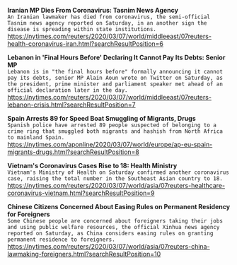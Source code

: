 **Iranian MP Dies From Coronavirus: Tasnim News Agency**\
`An Iranian lawmaker has died from coronavirus, the semi-official Tasnim news agency reported on Saturday, in an another sign the  disease is spreading within state institutions. `\
https://nytimes.com/reuters/2020/03/07/world/middleeast/07reuters-health-coronavirus-iran.html?searchResultPosition=6

**Lebanon in 'Final Hours Before' Declaring It Cannot Pay Its Debts: Senior MP**\
`Lebanon is in "the final hours before" formally announcing it cannot pay its debts, senior MP Alain Aoun wrote on Twitter on Saturday, as the president, prime minister and parliament speaker met ahead of an official declaration later in the day.`\
https://nytimes.com/reuters/2020/03/07/world/middleeast/07reuters-lebanon-crisis.html?searchResultPosition=7

**Spain Arrests 89 for Speed Boat Smuggling of Migrants, Drugs**\
`Spanish police have arrested 89 people suspected of belonging to a crime ring that smuggled both migrants and hashish from North Africa to mainland Spain. `\
https://nytimes.com/aponline/2020/03/07/world/europe/ap-eu-spain-migrants-drugs.html?searchResultPosition=8

**Vietnam's Coronavirus Cases Rise to 18: Health Ministry**\
`Vietnam's Ministry of Health on Saturday confirmed another coronavirus case, raising the total number in the Southeast Asian country to 18. `\
https://nytimes.com/reuters/2020/03/07/world/asia/07reuters-healthcare-coronavirus-vietnam.html?searchResultPosition=9

**Chinese Citizens Concerned About Easing Rules on Permanent Residency for Foreigners**\
`Some Chinese people are concerned about foreigners taking their jobs and using public welfare resources, the official Xinhua news agency reported on Saturday, as China considers easing rules on granting permanent residence to foreigners.`\
https://nytimes.com/reuters/2020/03/07/world/asia/07reuters-china-lawmaking-foreigners.html?searchResultPosition=10

